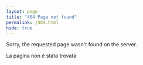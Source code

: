 ```yaml
---
layout: page
title: "404 Page not found"
permalink: /404.html
hide: true
---
```


Sorry, the requested page wasn't found on the server.

La pagina non è stata trovata
